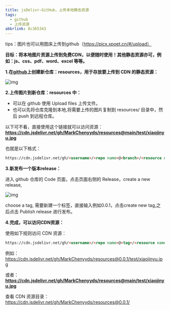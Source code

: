```yaml
---
title: jsDelivr-GitHub，上传本地静态资源
tags:
  - github
  - 上传资源
abbrlink: 8c365343
---
```


tips：图片也可以用图床上传到github（https://picx.xpoet.cn/#/upload）

**目标：将本地图片资源上传到免费CDN，以便随时使用！其他静态资源亦可，例如：js、css、pdf、word、excel 等等。**

**1.在[github](https://so.csdn.net/so/search?q=github&spm=1001.2101.3001.7020)上创建新仓库：resources，用于存放要上传到 CDN 的静态资源：**

![img](https://cdn.jsdelivr.net/gh/MarkChenyyds/resources@main//hexo-blog/202312121523348.png)

<!--more-->

**2.上传图片到新仓库：resources 中：**

- 可以在 github 使用 Upload files 上传文件。
- 也可以先将仓库克隆到本地,将需要上传的图片复制到 resources/ 目录中，然后 push 到远程仓库。

以下可不看，直接使用这个链接就可以访问资源：**https://cdn.jsdelivr.net/gh/MarkChenyyds/resources@main/test/xiaojinyu.jpg**

也就是以下格式：

```html
https://cdn.jsdelivr.net/gh/<username>/<repo name>@<branch>/<resource name>
```

**3.新发布一个版本release：**

进入 github 仓库的 Code 页面，点击页面右侧的 Release，create a new release,

![img](https://cdn.jsdelivr.net/gh/MarkChenyyds/resources@main//hexo-blog/202312121521334.png)

choose a tag, 需要新建一个标签，直接输入例如0.0.1，点击create new tag,之后点击 Publish release 进行发布。

**4.完成，可以访问CDN资源：**

使用如下规则访问 CDN 资源：

```html
https://cdn.jsdelivr.net/gh/<username>/<repo name>@<tag>/<resource name>
```

例如：https://cdn.jsdelivr.net/gh/MarkChenyyds/resources@0.0.1/test/xiaojinyu.jpg

或者：**https://cdn.jsdelivr.net/gh/MarkChenyyds/resources@main/test/xiaojinyu.jpg**

查看 CDN 资源目录：https://cdn.jsdelivr.net/gh/MarkChenyyds/resources@0.0.1/

